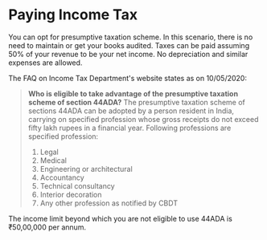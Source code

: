 # Paying Income Tax

You can opt for presumptive taxation scheme. In this scenario, there is no need to maintain or get your books audited. Taxes can be paid assuming 50% of your revenue to be your net income. No depreciation and similar expenses are allowed.

The FAQ on Income Tax Department's website states as on 10/05/2020:

> __Who is eligible to take advantage of the presumptive taxation scheme of section 44ADA?__
> ​​​​​​​​The presumptive taxation scheme of sections 44ADA​ can be adopted by a person resident in India, carrying on specified profession whose gross receipts do not exceed fifty lakh rupees in a financial year. Following professions are specified profession:
> 1. Legal​ 
> 2. Medical
> 3. Engineering or architectural
> 4. Accountancy
> 5. Technical consultancy
> 6. Interior decoration
> 7. Any other profession as notified by CBDT

The income limit beyond which you are not eligible to use 44ADA is ₹50,00,000 per annum.
